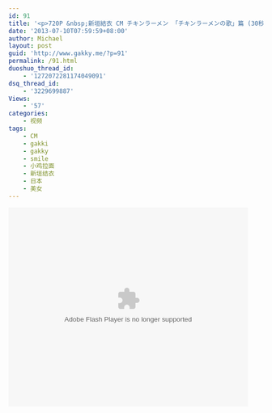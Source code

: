 ```yaml
---
id: 91
title: '<p>720P &nbsp;新垣結衣 CM チキンラーメン 「チキンラーメンの歌」篇 (30秒)</p>'
date: '2013-07-10T07:59:59+08:00'
author: Michael
layout: post
guid: 'http://www.gakky.me/?p=91'
permalink: /91.html
duoshuo_thread_id:
    - '1272072281174049091'
dsq_thread_id:
    - '3229699887'
Views:
    - '57'
categories:
    - 视频
tags:
    - CM
    - gakki
    - gakky
    - smile
    - 小鸡拉面
    - 新垣结衣
    - 日本
    - 美女
---
```


<object height="394" width="473"><param name="allowscriptaccess" value="sameDomain"></param><param name="wmode" value="transparent"></param><param name="movie" value="http://www.tudou.com/v/172478321/v.swf"></param><param name="allowfullscreen" value="true"></param><embed allowfullscreen="true" allowscriptaccess="sameDomain" height="394" src="http://www.tudou.com/v/172478321/v.swf" type="application/x-shockwave-flash" width="473" wmode="transparent"></embed></object>